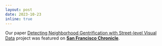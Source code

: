 ```yaml
---
layout: post
date: 2023-10-23
inline: true
---
```


Our paper [Detecting Neighborhood Gentrification with Street-level Visual Data](https://arxiv.org/abs/2301.01842) project was featured on **[San Francisco Chronicle](https://www.sfchronicle.com/tech/article/ai-robotaxi-potholes-tickets-18433883.php)**.